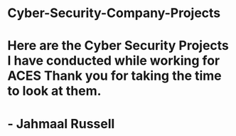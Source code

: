 # Cyber-Security-Company-Projects
# Here are the Cyber Security Projects I have conducted while working for ACES Thank you for taking the time to look at them.
# - Jahmaal Russell
